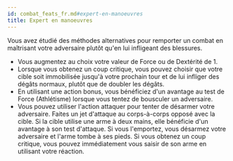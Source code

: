 ```yaml
---
id: combat_feats_fr.md#expert-en-manoeuvres
title: Expert en manoeuvres
---
```


Vous avez étudié des méthodes alternatives pour remporter un combat en maîtrisant votre adversaire plutôt qu'en lui infligeant des blessures.

* Vous augmentez au choix votre valeur de Force ou de Dextérité de 1.
* Lorsque vous obtenez un coup critique, vous pouvez choisir que votre cible soit immobilisée jusqu'à votre prochain tour et de lui infliger des dégâts normaux, plutôt que de doubler les dégâts.
* En utilisant une action bonus, vous bénéficiez d'un avantage au test de Force (Athlétisme) lorsque vous tentez de bousculer un adversaire.
* Vous pouvez utiliser l'action attaquer pour tenter de désarmer votre adversaire. Faites un jet d'attaque au corps-à-corps opposé avec la cible. Si la cible utilise une arme à deux mains, elle bénéficie d'un avantage à son test d'attaque. Si vous l'emportez, vous désarmez votre adversaire et l'arme tombe à ses pieds. Si vous obtenez un coup critique, vous pouvez immédiatement vous saisir de son arme en utilisant votre réaction.

